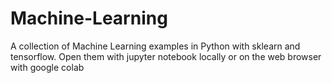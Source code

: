# Machine-Learning
A collection of Machine Learning examples in Python with sklearn and tensorflow.
Open them with jupyter notebook locally or on the web browser 
with google colab
